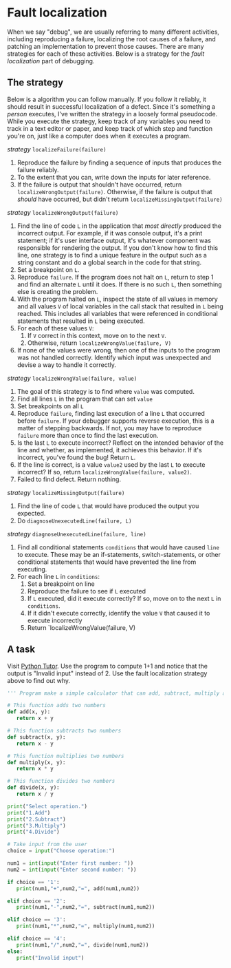 # Fault localization

When we say "debug", we are usually referring to many different activities, including reproducing a failure, localizing the root causes of a failure, and patching an implementation to prevent those causes. There are many strategies for each of these activities. Below is a strategy for the *fault localization* part of debugging.

## The strategy

Below is a algorithm you can follow manually. If you follow it reliably, it should result in successful localization of a defect. Since it's something a _person_ executes, I've written the strategy in a loosely formal pseudocode. While you execute the strategy, keep track of any variables you need to track in a text editor or paper, and keep track of which step and function you're on, just like a computer does when it executes a program.

*strategy* `localizeFailure(failure)`

1. Reproduce the failure by finding a sequence of inputs that produces the failure reliably.
2. To the extent that you can, write down the inputs for later reference.
3. If the failure is output that shouldn't have occurred, return `localizeWrongOutput(failure)`. Otherwise, if the failure is output that _should_ have occurred, but didn't return `localizeMissingOutput(failure)`

*strategy* `localizeWrongOutput(failure)`

1. Find the line of code `L` in the application that _most directly_ produced the incorrect output. For example, if it was console output, it's a print statement; if it's user interface output, it's whatever component was responsible for rendering the output. If you don't know how to find this line, one strategy is to find a unique feature in the output such as a string constant and do a global search in the code for that string.
2. Set a breakpoint on `L`.
3. Reproduce `failure`. If the program does not halt on `L`, return to step 1 and find an alternate `L` until it does. If there is no such `L`, then something else is creating the problem.
4. With the program halted on `L`, inspect the state of all values in memory and all values `V` of local variables in the call stack that resulted in `L` being reached. This includes all variables that were referenced in conditional statements that resulted in `L` being executed.
5. For each of these values `V`:
	1. If `V` correct in this context, move on to the next `V`.
	2. Otherwise, return `localizeWrongValue(failure, V)`
6. If none of the values were wrong, then one of the inputs to the program was not handled correctly. Identify which input was unexpected and devise a way to handle it correctly.

*strategy* `localizeWrongValue(failure, value)`

1. The goal of this strategy is to find where `value` was computed.
2. Find all lines `L` in the program that can set `value`
3. Set breakpoints on all `L`
4. Reproduce `failure`, finding last execution of a line `L` that occurred before `failure`. If your debugger supports reverse execution, this is a matter of stepping backwards. If not, you may have to reproduce `failure` more than once to find the last execution.
5. Is the last `L` to execute incorrect? Reflect on the intended behavior of the line and whether, as implemented, it achieves this behavior. If it's incorrect, you've found the bug! Return `L`. 
6. If the line is correct, is a value `value2` used by the last `L` to execute incorrect? If so, return `localizeWrongValue(failure, value2)`.
7. Failed to find defect. Return nothing.

*strategy* `localizeMissingOutput(failure)`

1. Find the line of code `L` that would have produced the output you expected.
2. Do `diagnoseUnexecutedLine(failure, L)`

*strategy* `diagnoseUnexecutedLine(failure, line)`

1. Find all conditional statements `conditions` that would have caused `line` to execute. These may be an if-statements, switch-statements, or other conditional statements that would have prevented the line from executing.
2. For each line `L` in `conditions`:
	1. Set a breakpoint on line
	2. Reproduce the failure to see if `L` executed
	3. If `L` executed, did it execute correctly? If so, move on to the next `L` in `conditions`.
	4. If it didn't execute correctly, identify the value `V` that caused it to execute incorrectly
	5. Return `localizeWrongValue(failure, V)	

## A task

Visit [Python Tutor](http://www.pythontutor.com/visualize.html#code='''%20Program%20make%20a%20simple%20calculator%20that%20can%20add,%20subtract,%20multiply%20and%20divide%20using%20functions%20'''%0A%0A%23%20This%20function%20adds%20two%20numbers%0Adef%20add%28x,%20y%29%3A%0A%20%20%20return%20x%20%2B%20y%0A%0A%23%20This%20function%20subtracts%20two%20numbers%0Adef%20subtract%28x,%20y%29%3A%0A%20%20%20return%20x%20-%20y%0A%0A%23%20This%20function%20multiplies%20two%20numbers%0Adef%20multiply%28x,%20y%29%3A%0A%20%20%20return%20x%20*%20y%0A%0A%23%20This%20function%20divides%20two%20numbers%0Adef%20divide%28x,%20y%29%3A%0A%20%20%20return%20x%20/%20y%0A%0Aprint%28%22Select%20operation.%22%29%0Aprint%28%221.Add%22%29%0Aprint%28%222.Subtract%22%29%0Aprint%28%223.Multiply%22%29%0Aprint%28%224.Divide%22%29%0A%0A%23%20Take%20input%20from%20the%20user%0Achoice%20%3D%20input%28%22Choose%20operation%3A%22%29%0A%0Anum1%20%3D%20int%28input%28%22Enter%20first%20number%3A%20%22%29%29%0Anum2%20%3D%20int%28input%28%22Enter%20second%20number%3A%20%22%29%29%0A%0Aif%20choice%20%3D%3D%20'1'%3A%0A%20%20%20print%28num1,%22%2B%22,num2,%22%3D%22,%20add%28num1,num2%29%29%0A%0Aelif%20choice%20%3D%3D%20'2'%3A%0A%20%20%20print%28num1,%22-%22,num2,%22%3D%22,%20subtract%28num1,num2%29%29%0A%0Aelif%20choice%20%3D%3D%20'3'%3A%0A%20%20%20print%28num1,%22*%22,num2,%22%3D%22,%20multiply%28num1,num2%29%29%0A%0Aelif%20choice%20%3D%3D%20'4'%3A%0A%20%20%20print%28num1,%22/%22,num2,%22%3D%22,%20divide%28num1,num2%29%29%0Aelse%3A%0A%20%20%20print%28%22Invalid%20input%22%29&cumulative=false&curInstr=0&heapPrimitives=false&mode=display&origin=opt-frontend.js&py=2&rawInputLstJSON=%5B%5D&textReferences=false). Use the program to compute 1+1 and notice that the output is "Invalid input" instead of 2. Use the fault localization strategy above to find out why.

```python
''' Program make a simple calculator that can add, subtract, multiply and divide using functions '''

# This function adds two numbers
def add(x, y):
   return x + y

# This function subtracts two numbers
def subtract(x, y):
   return x - y

# This function multiplies two numbers
def multiply(x, y):
   return x * y

# This function divides two numbers
def divide(x, y):
   return x / y

print("Select operation.")
print("1.Add")
print("2.Subtract")
print("3.Multiply")
print("4.Divide")

# Take input from the user
choice = input("Choose operation:")

num1 = int(input("Enter first number: "))
num2 = int(input("Enter second number: "))

if choice == '1':
   print(num1,"+",num2,"=", add(num1,num2))

elif choice == '2':
   print(num1,"-",num2,"=", subtract(num1,num2))

elif choice == '3':
   print(num1,"*",num2,"=", multiply(num1,num2))

elif choice == '4':
   print(num1,"/",num2,"=", divide(num1,num2))
else:
   print("Invalid input")
```
